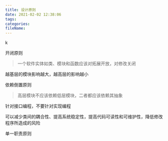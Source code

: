 ```yaml
---
title: 设计原则
date: 2021-02-02 12:38:06
tags:
categories:
fileName:
---
```


k

开闭原则

> 一个软件实体如类、模块和函数应该对拓展开放，对修改关闭

越基层的模块影响越大，越高层的影响越小





依赖倒置原则

> 高层模块不应该依赖低层模块，二者都应该依赖其抽象

针对接口编程，不要针对实现编程

可以减少类间的耦合性、提高系统稳定性，提高代码可读性和可维护性，降低修改程序所造成的风险



单一职责原则







